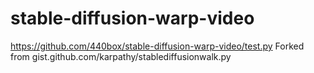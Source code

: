 # stable-diffusion-warp-video


https://github.com/440box/stable-diffusion-warp-video/test.py
Forked from gist.github.com/karpathy/stablediffusionwalk.py
